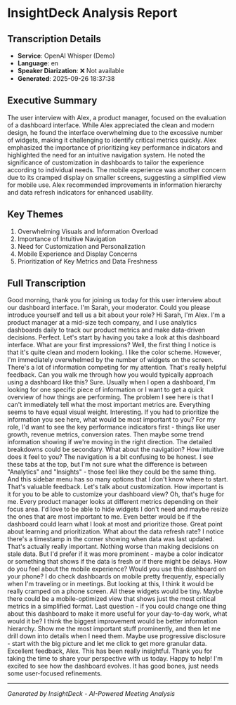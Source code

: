 # InsightDeck Analysis Report

## Transcription Details
- **Service**: OpenAI Whisper (Demo)
- **Language**: en
- **Speaker Diarization**: ❌ Not available
- **Generated**: 2025-09-26 18:37:38

## Executive Summary
The user interview with Alex, a product manager, focused on the evaluation of a dashboard interface. While Alex appreciated the clean and modern design, he found the interface overwhelming due to the excessive number of widgets, making it challenging to identify critical metrics quickly. Alex emphasized the importance of prioritizing key performance indicators and highlighted the need for an intuitive navigation system. He noted the significance of customization in dashboards to tailor the experience according to individual needs. The mobile experience was another concern due to its cramped display on smaller screens, suggesting a simplified view for mobile use. Alex recommended improvements in information hierarchy and data refresh indicators for enhanced usability.

## Key Themes
1. Overwhelming Visuals and Information Overload
2. Importance of Intuitive Navigation
3. Need for Customization and Personalization
4. Mobile Experience and Display Concerns
5. Prioritization of Key Metrics and Data Freshness

## Full Transcription
Good morning, thank you for joining us today for this user interview about our dashboard interface. I'm Sarah, your moderator. Could you please introduce yourself and tell us a bit about your role?
Hi Sarah, I'm Alex. I'm a product manager at a mid-size tech company, and I use analytics dashboards daily to track our product metrics and make data-driven decisions.
Perfect. Let's start by having you take a look at this dashboard interface. What are your first impressions?
Well, the first thing I notice is that it's quite clean and modern looking. I like the color scheme. However, I'm immediately overwhelmed by the number of widgets on the screen. There's a lot of information competing for my attention.
That's really helpful feedback. Can you walk me through how you would typically approach using a dashboard like this?
Sure. Usually when I open a dashboard, I'm looking for one specific piece of information or I want to get a quick overview of how things are performing. The problem I see here is that I can't immediately tell what the most important metrics are. Everything seems to have equal visual weight.
Interesting. If you had to prioritize the information you see here, what would be most important to you?
For my role, I'd want to see the key performance indicators first - things like user growth, revenue metrics, conversion rates. Then maybe some trend information showing if we're moving in the right direction. The detailed breakdowns could be secondary.
What about the navigation? How intuitive does it feel to you?
The navigation is a bit confusing to be honest. I see these tabs at the top, but I'm not sure what the difference is between "Analytics" and "Insights" - those feel like they could be the same thing. And this sidebar menu has so many options that I don't know where to start.
That's valuable feedback. Let's talk about customization. How important is it for you to be able to customize your dashboard view?
Oh, that's huge for me. Every product manager looks at different metrics depending on their focus area. I'd love to be able to hide widgets I don't need and maybe resize the ones that are most important to me. Even better would be if the dashboard could learn what I look at most and prioritize those.
Great point about learning and prioritization. What about the data refresh rate? I notice there's a timestamp in the corner showing when data was last updated.
That's actually really important. Nothing worse than making decisions on stale data. But I'd prefer if it was more prominent - maybe a color indicator or something that shows if the data is fresh or if there might be delays.
How do you feel about the mobile experience? Would you use this dashboard on your phone?
I do check dashboards on mobile pretty frequently, especially when I'm traveling or in meetings. But looking at this, I think it would be really cramped on a phone screen. All these widgets would be tiny. Maybe there could be a mobile-optimized view that shows just the most critical metrics in a simplified format.
Last question - if you could change one thing about this dashboard to make it more useful for your day-to-day work, what would it be?
I think the biggest improvement would be better information hierarchy. Show me the most important stuff prominently, and then let me drill down into details when I need them. Maybe use progressive disclosure - start with the big picture and let me click to get more granular data.
Excellent feedback, Alex. This has been really insightful. Thank you for taking the time to share your perspective with us today.
Happy to help! I'm excited to see how the dashboard evolves. It has good bones, just needs some user-focused refinements.

---
*Generated by InsightDeck - AI-Powered Meeting Analysis*
